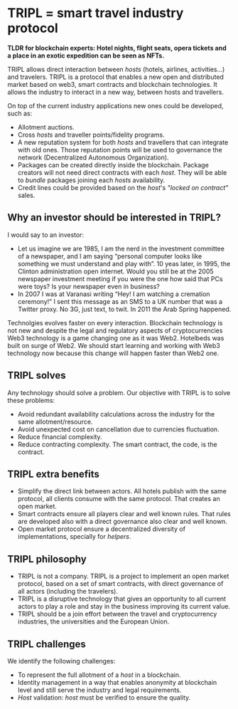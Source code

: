 # TRIPL = smart travel industry protocol

**TLDR for blockchain experts: Hotel nights, flight seats, opera tickets and a place in an exotic expedition can be
seen as NFTs.**

TRIPL allows direct interaction between _hosts_ (hotels, airlines, activities...) and travelers. TRIPL is
a protocol that enables a new open and distributed market based on web3, smart contracts and blockchain technologies.
It allows the industry to interact in a new way, between hosts and travellers.

On top of the current industry applications new ones could be developed, such as:

- Allotment auctions.
- Cross _hosts_ and traveller points/fidelity programs.
- A new reputation system for both _hosts_ and travellers that can integrate with old ones. Those reputation points
  will be used to governance the network (Decentralized Autonomous Organization).
- Packages can be created directly inside the blockchain. Package creators will not need direct contracts with each
  _host_. They will be able to _bundle_ packages joining each _hosts_ availability.
- Credit lines could be provided based on the _host_'s _"locked on contract"_ sales.

## Why an investor should be interested in TRIPL?

I would say to an investor: 
- Let us imagine we are 1985, I am the nerd in the investment committee of a newspaper, and I am saying “personal computer looks like something we must understand and play with”. 10 yeas later, in 1995, the Clinton administration open internet. Would you still be at the 2005 newspaper investment meeting if you were the one how said that PCs were toys? Is your newspaper even in business? 
- In 2007 I was at Varanasi writing “Hey! I am watching a cremation ceremony!” I sent this message as an SMS to a UK 
  number that was a Twitter proxy. No 3G, just text, to twit. In 2011 the Arab Spring happened. 

Technolgies evolves faster on every interaction. Blockchain technology is not new and despite the legal and regulatory aspects of cryptocurrencies Web3 technology is a game changing one as it was Web2. Hotelbeds was built on surge of Web2. We should start learning and working with Web3 technology now because this change will happen faster than Web2 one. 

## TRIPL solves

Any technology should solve a problem. Our objective with TRIPL is to solve these problems:

- Avoid redundant availability calculations across the industry for the same allotment/resource. 
- Avoid unexpected cost on cancellation due to currencies fluctuation.
- Reduce financial complexity.
- Reduce contracting complexity. The smart contract, the code, is the contract.

## TRIPL extra benefits

- Simplify the direct link between actors. All hotels publish with the same protocol, all clients consume with the same
  protocol. That creates an open market.
- Smart contracts ensure all players clear and well known rules. That rules are developed also with a direct governance
  also clear and well known.
- Open market protocol ensure a decentralized diversity of implementations, specially for _helpers_.

## TRIPL philosophy

- TRIPL is not a company. TRIPL is a project to implement an open market protocol, based on a set of smart contracts,
  with direct governance of all actors (including the travelers).
- TRIPL is a disruptive technology that gives an opportunity to all current actors to play a role and stay in the
  business improving its current value.
- TRIPL should be a join effort between the travel and cryptocurrency industries, the universities and the European
  Union.

## TRIPL challenges

We identify the following challenges:

- To represent the full allotment of a _host_ in a blockchain.
- Identity management in a way that enables anonymity at blockchain level and still serve the industry and legal
  requirements.
- _Host_ validation: _host_ must be verified to ensure the quality.


